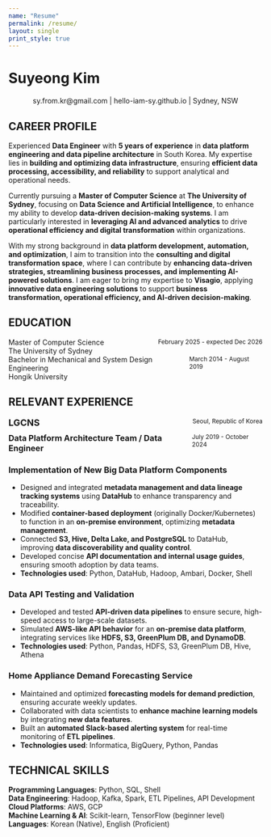 ```yaml
---
name: "Resume"
permalink: /resume/
layout: single
print_style: true
---
```


# Suyeong Kim 
<p style="text-align: center;"> sy.from.kr@gmail.com | hello-iam-sy.github.io | Sydney, NSW</p>

## CAREER PROFILE
Experienced **Data Engineer** with **5 years of experience** in **data platform engineering and data pipeline architecture** in South Korea. My expertise lies in **building and optimizing data infrastructure**, ensuring **efficient data processing, accessibility, and reliability** to support analytical and operational needs.

Currently pursuing a **Master of Computer Science** at **The University of Sydney**, focusing on **Data Science and Artificial Intelligence**, to enhance my ability to develop **data-driven decision-making systems**. I am particularly interested in **leveraging AI and advanced analytics** to drive **operational efficiency and digital transformation** within organizations.

With my strong background in **data platform development, automation, and optimization**, I aim to transition into the **consulting and digital transformation space**, where I can contribute by **enhancing data-driven strategies, streamlining business processes, and implementing AI-powered solutions**. I am eager to bring my expertise to **Visagio**, applying **innovative data engineering solutions** to support **business transformation, operational efficiency, and AI-driven decision-making**. 

## EDUCATION    
<div style="display: flex; justify-content: space-between;">
  <span>
    <span>Master of Computer Science</span><br>
    <span>The University of Sydney</span>
  </span>
  <span style="font-size: 12px;">February 2025 - expected Dec 2026</span>
</div>

<div style="display: flex; justify-content: space-between; margin-bottom: 20px;">
  <span>
    <span>Bachelor in Mechanical and System Design Engineering</span><br>
    <span>Hongik University</span>
  </span>
  <span style="font-size: 12px;">March 2014 - August 2019</span>
</div>

## RELEVANT EXPERIENCE  

<div style="display: flex; justify-content: space-between; margin-bottom: 10px; font-size: 18px;">
  <span>
    <strong>LGCNS</strong><br>
  </span>
  <span style="font-size: 12px;">Seoul, Republic of Korea</span>
</div>

<div style="display: flex; justify-content: space-between; margin-bottom: 20px; font-size: 16px;">
  <span>
    <strong>Data Platform Architecture Team / Data Engineer</strong><br>
  </span>
  <span style="font-size: 12px;">July 2019 - October 2024</span>
</div>

### Implementation of New Big Data Platform Components
- Designed and integrated **metadata management and data lineage tracking systems** using **DataHub** to enhance transparency and traceability.
- Modified **container-based deployment** (originally Docker/Kubernetes) to function in an **on-premise environment**, optimizing **metadata management**.
- Connected **S3, Hive, Delta Lake, and PostgreSQL** to DataHub, improving **data discoverability and quality control**.
- Developed concise **API documentation and internal usage guides**, ensuring smooth adoption by data teams.
- **Technologies used**: Python, DataHub, Hadoop, Ambari, Docker, Shell  

### Data API Testing and Validation
- Developed and tested **API-driven data pipelines** to ensure secure, high-speed access to large-scale datasets.
- Simulated **AWS-like API behavior** for an **on-premise data platform**, integrating services like **HDFS, S3, GreenPlum DB, and DynamoDB**.
- **Technologies used**: Python, Pandas, HDFS, S3, GreenPlum DB, Hive, Athena  

### Home Appliance Demand Forecasting Service
- Maintained and optimized **forecasting models for demand prediction**, ensuring accurate weekly updates.
- Collaborated with data scientists to **enhance machine learning models** by integrating **new data features**.
- Built an **automated Slack-based alerting system** for real-time monitoring of **ETL pipelines**.
- **Technologies used**: Informatica, BigQuery, Python, Pandas  

## TECHNICAL SKILLS  
**Programming Languages**: Python, SQL, Shell  
**Data Engineering**: Hadoop, Kafka, Spark, ETL Pipelines, API Development  
**Cloud Platforms**: AWS, GCP  
**Machine Learning & AI**: Scikit-learn, TensorFlow (beginner level)  
**Languages**: Korean (Native), English (Proficient)  